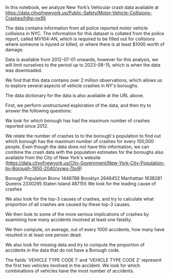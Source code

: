 In this notebook, we analyze New York’s Vehicular crash data available at https://data.cityofnewyork.us/Public-Safety/Motor-Vehicle-Collisions-Crashes/h9gi-nx95

The data contains information from all police reported motor vehicle collisions in NYC. The information for this dataset is collated from the police report, called MV104-AN, which is required to be filled out for collisions where someone is injured or killed, or where there is at least $1000 worth of damage.

Data is available from 2012-07-01 onwards, however for this analysis, we will limit ourselves to the period up to 2023-08-15, which is when the data was downloaded.

We find that this data contains over 2 million observations, which allows us to explore several aspects of vehicle crashes in NY's boroughs.

The data dictionary for the data is also available at the URL above.

First, we perform unstructured exploration of the data, and then try to answer the following questions:

We look for which borough has had the maximum number of crashes reported since 2012.

We relate the number of crashes to to the borough's population to find out which borough has the maximum number of crashes for every 100,000 people. Even though the data does not have this information, we can combine the crash data with the population estimates for the boroughs also available from the City of New York's website (https://data.cityofnewyork.us/City-Government/New-York-City-Population-by-Borough-1950-2040/xywu-7bv9)

Borough	Population
Bronx	1446788
Brooklyn	2648452
Manhattan	1638281
Queens	2330295
Staten Island	487155
We look for the leading cause of crashes

We also look for the top-3 causes of crashes, and try to calculate what proportion of all crashes are caused by these top-3 causes.

We then look to some of the more serious implications of crashes by examining how many accidents involved at least one fatality.

We then compute, on average, out of every 1000 accidents, how many have resulted in at least one person dead.

We also look for missing data and try to compute the proportion of accidents in the data that do not have a Borough code.

The fields 'VEHICLE TYPE CODE 1' and 'VEHICLE TYPE CODE 2' represent the first two vehicles involved in the accident. We look for which combinations of vehicles have the most number of accidents.
